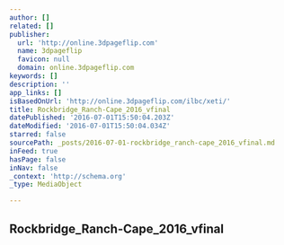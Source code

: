 ```yaml
---
author: []
related: []
publisher:
  url: 'http://online.3dpageflip.com'
  name: 3dpageflip
  favicon: null
  domain: online.3dpageflip.com
keywords: []
description: ''
app_links: []
isBasedOnUrl: 'http://online.3dpageflip.com/ilbc/xeti/'
title: Rockbridge_Ranch-Cape_2016_vfinal
datePublished: '2016-07-01T15:50:04.203Z'
dateModified: '2016-07-01T15:50:04.034Z'
starred: false
sourcePath: _posts/2016-07-01-rockbridge_ranch-cape_2016_vfinal.md
inFeed: true
hasPage: false
inNav: false
_context: 'http://schema.org'
_type: MediaObject

---
```

<article style=""><h1>Rockbridge_Ranch-Cape_2016_vfinal</h1></article>